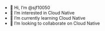 - 👋 Hi, I’m @sjf10050
- 👀 I’m interested in Cloud Native
- 🌱 I’m currently learning Cloud Native
- 💞️ I’m looking to collaborate on Cloud Native

<!---
sjf10050/sjf10050 is a ✨ special ✨ repository because its `README.md` (this file) appears on your GitHub profile.
You can click the Preview link to take a look at your changes.
--->
